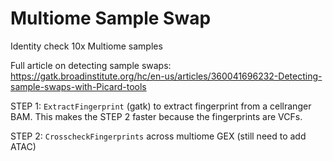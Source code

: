 # Multiome Sample Swap
Identity check 10x Multiome samples

Full article on detecting sample swaps: \
https://gatk.broadinstitute.org/hc/en-us/articles/360041696232-Detecting-sample-swaps-with-Picard-tools

STEP 1: `ExtractFingerprint` (gatk) to extract fingerprint from a cellranger BAM.
This makes the STEP 2 faster because the fingerprints are VCFs.

STEP 2: `CrosscheckFingerprints` across multiome GEX (still need to add ATAC)
